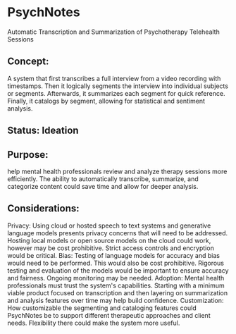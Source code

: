 # PsychNotes
Automatic Transcription and Summarization of Psychotherapy Telehealth Sessions

## Concept:
A system that first transcribes a full interview from a video recording with timestamps.
Then it logically segments the interview into individual subjects or segments.
Afterwards, it summarizes each segment for quick reference.
Finally, it catalogs by segment, allowing for statistical and sentiment analysis.

## Status: Ideation

## Purpose:
help mental health professionals review and analyze therapy sessions more efficiently. The ability to automatically transcribe, summarize, and categorize content could save time and allow for deeper analysis.

## Considerations:
Privacy: Using cloud or hosted speech to text systems and generative language models presents privacy concerns that will need to be addressed. Hosting local models or open source models on the cloud could work, however may be cost prohibitive. Strict access controls and encryption would be critical.
Bias: Testing of language models for accuracy and bias would need to be performed. This would also be cost prohibitive. Rigorous testing and evaluation of the models would be important to ensure accuracy and fairness. Ongoing monitoring may be needed.
Adoption: Mental health professionals must trust the system's capabilities. Starting with a minimum viable product focused on transcription and then layering on summarization and analysis features over time may help build confidence.
Customization: How customizable the segmenting and cataloging features could PsychNotes be to support different therapeutic approaches and client needs. Flexibility there could make the system more useful.

